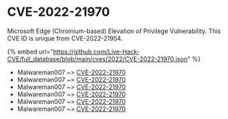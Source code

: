 # CVE-2022-21970

Microsoft Edge (Chromium-based) Elevation of Privilege Vulnerability. This CVE ID is unique from CVE-2022-21954.

{% embed url="https://github.com/Live-Hack-CVE/full_database/blob/main/cves/2022/CVE-2022-21970.json" %}


* Malwareman007 ~> [CVE-2022-21970](https://www.alice-snow.ru/2022/database/cve-2022-21970/cve-2022-21970-malwareman007)
* Malwareman007 ~> [CVE-2022-21970](https://www.alice-snow.ru/2022/database/cve-2022-21970/cve-2022-21970-malwareman007)
* Malwareman007 ~> [CVE-2022-21970](https://www.alice-snow.ru/2022/database/cve-2022-21970/cve-2022-21970-malwareman007)
* Malwareman007 ~> [CVE-2022-21970](https://www.alice-snow.ru/2022/database/cve-2022-21970/cve-2022-21970-malwareman007)
* Malwareman007 ~> [CVE-2022-21970](https://www.alice-snow.ru/2022/database/cve-2022-21970/cve-2022-21970-malwareman007)
* Malwareman007 ~> [CVE-2022-21970](https://www.alice-snow.ru/2022/database/cve-2022-21970/cve-2022-21970-malwareman007)